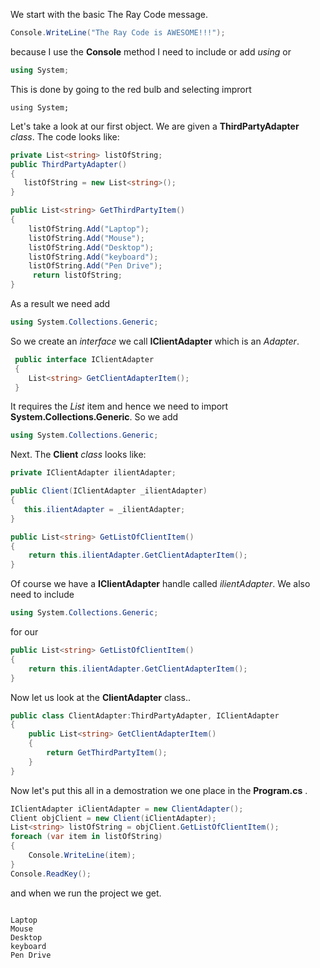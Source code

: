 We start with the basic The Ray Code message.
```csharp
Console.WriteLine("The Ray Code is AWESOME!!!");
```
because I use the **Console** method I need to include or add *using* or

```csharp
using System;
```

This is done by going to the red bulb and selecting imprort
```csarp
using System;
```
Let's take a look at our first object. We are given a **ThirdPartyAdapter** *class*. The code looks like:
```csharp
private List<string> listOfString;
public ThirdPartyAdapter()
{
   listOfString = new List<string>();
}

public List<string> GetThirdPartyItem()
{
    listOfString.Add("Laptop");
    listOfString.Add("Mouse");
    listOfString.Add("Desktop");
    listOfString.Add("keyboard");
    listOfString.Add("Pen Drive");
     return listOfString;
}
```

As a result we need add
```csharp
using System.Collections.Generic;
```

So we create an *interface* we call **IClientAdapter** which is an *Adapter*.

```csharp
 public interface IClientAdapter
 {
    List<string> GetClientAdapterItem();
 }
```
It requires the *List* item and hence we need to import **System.Collections.Generic**.
So we add
```csharp
using System.Collections.Generic;
```



Next. 
The **Client** *class* looks like:
```csharp
private IClientAdapter ilientAdapter;

public Client(IClientAdapter _ilientAdapter)
{
   this.ilientAdapter = _ilientAdapter;
}

public List<string> GetListOfClientItem()
{
    return this.ilientAdapter.GetClientAdapterItem();
}
```

Of course we have a **IClientAdapter** handle called *ilientAdapter*.
We also need to include 
```csharp
using System.Collections.Generic;
```

for our

```csharp
public List<string> GetListOfClientItem()
{
    return this.ilientAdapter.GetClientAdapterItem();
}
```

Now let us look at the **ClientAdapter** class..

```csharp
public class ClientAdapter:ThirdPartyAdapter, IClientAdapter
{
    public List<string> GetClientAdapterItem()
    {
        return GetThirdPartyItem();
    }
}
```


Now let's put this all in a demostration we one place in the **Program.cs** .

```csharp
IClientAdapter iClientAdapter = new ClientAdapter();
Client objClient = new Client(iClientAdapter);
List<string> listOfString = objClient.GetListOfClientItem();
foreach (var item in listOfString)
{
    Console.WriteLine(item);
}
Console.ReadKey();
```
 and when we run the project we get.
 
 
 ```run
 
Laptop
Mouse
Desktop
keyboard
Pen Drive

 ```

